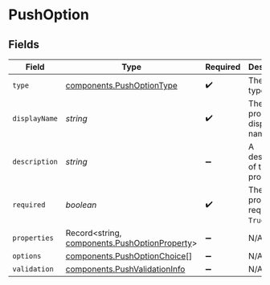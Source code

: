# PushOption


## Fields

| Field                                                                                          | Type                                                                                           | Required                                                                                       | Description                                                                                    |
| ---------------------------------------------------------------------------------------------- | ---------------------------------------------------------------------------------------------- | ---------------------------------------------------------------------------------------------- | ---------------------------------------------------------------------------------------------- |
| `type`                                                                                         | [components.PushOptionType](../../models/components/pushoptiontype.md)                         | :heavy_check_mark:                                                                             | The option type.                                                                               |
| `displayName`                                                                                  | *string*                                                                                       | :heavy_check_mark:                                                                             | The property's display name.                                                                   |
| `description`                                                                                  | *string*                                                                                       | :heavy_minus_sign:                                                                             | A description of the property.                                                                 |
| `required`                                                                                     | *boolean*                                                                                      | :heavy_check_mark:                                                                             | The property is required if `True`.                                                            |
| `properties`                                                                                   | Record<string, [components.PushOptionProperty](../../models/components/pushoptionproperty.md)> | :heavy_minus_sign:                                                                             | N/A                                                                                            |
| `options`                                                                                      | [components.PushOptionChoice](../../models/components/pushoptionchoice.md)[]                   | :heavy_minus_sign:                                                                             | N/A                                                                                            |
| `validation`                                                                                   | [components.PushValidationInfo](../../models/components/pushvalidationinfo.md)                 | :heavy_minus_sign:                                                                             | N/A                                                                                            |